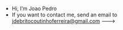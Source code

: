 - Hi, I’m Joao Pedro
- If you want to contact me, send an email to jdebritocoutinhoferreira@gmail.com
--->
